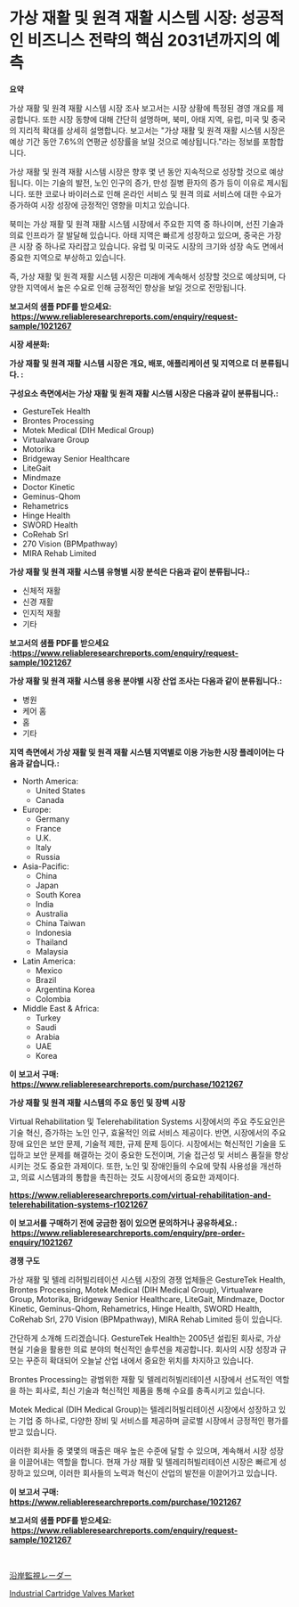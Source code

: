 <p><h1>가상 재활 및 원격 재활 시스템 시장: 성공적인 비즈니스 전략의 핵심 2031년까지의 예측</h1></p><p><strong>요약</strong></p>
<p><p>가상 재활 및 원격 재활 시스템 시장 조사 보고서는 시장 상황에 특정된 경영 개요를 제공합니다. 또한 시장 동향에 대해 간단히 설명하며, 북미, 아태 지역, 유럽, 미국 및 중국의 지리적 확대를 상세히 설명합니다. 보고서는 "가상 재활 및 원격 재활 시스템 시장은 예상 기간 동안 7.6%의 연평균 성장률을 보일 것으로 예상됩니다."라는 정보를 포함합니다.</p><p>가상 재활 및 원격 재활 시스템 시장은 향후 몇 년 동안 지속적으로 성장할 것으로 예상됩니다. 이는 기술의 발전, 노인 인구의 증가, 만성 질병 환자의 증가 등이 이유로 제시됩니다. 또한 코로나 바이러스로 인해 온라인 서비스 및 원격 의료 서비스에 대한 수요가 증가하여 시장 성장에 긍정적인 영향을 미치고 있습니다.</p><p>북미는 가상 재활 및 원격 재활 시스템 시장에서 주요한 지역 중 하나이며, 선진 기술과 의료 인프라가 잘 발달해 있습니다. 아태 지역은 빠르게 성장하고 있으며, 중국은 가장 큰 시장 중 하나로 자리잡고 있습니다. 유럽 및 미국도 시장의 크기와 성장 속도 면에서 중요한 지역으로 부상하고 있습니다.</p><p>즉, 가상 재활 및 원격 재활 시스템 시장은 미래에 계속해서 성장할 것으로 예상되며, 다양한 지역에서 높은 수요로 인해 긍정적인 향상을 보일 것으로 전망됩니다.</p></p>
<p><strong>보고서의 샘플 PDF를 받으세요: &nbsp;<a href="https://www.reliableresearchreports.com/enquiry/request-sample/1021267">https://www.reliableresearchreports.com/enquiry/request-sample/1021267</a></strong></p>
<p><strong>시장 세분화:</strong></p>
<p><strong> 가상 재활 및 원격 재활 시스템 시장은 개요, 배포, 애플리케이션 및 지역으로 더 분류됩니다. :</strong></p>
<p><strong>구성요소 측면에서는 가상 재활 및 원격 재활 시스템 시장은 다음과 같이 분류됩니다.:</strong></p>
<p><ul><li>GestureTek Health</li><li>Brontes Processing</li><li>Motek Medical (DIH Medical Group)</li><li>Virtualware Group</li><li>Motorika</li><li>Bridgeway Senior Healthcare</li><li>LiteGait</li><li>Mindmaze</li><li>Doctor Kinetic</li><li>Geminus-Qhom</li><li>Rehametrics</li><li>Hinge Health</li><li>SWORD Health</li><li>CoRehab Srl</li><li>270 Vision (BPMpathway)</li><li>MIRA Rehab Limited</li></ul></p>
<p><strong> 가상 재활 및 원격 재활 시스템 유형별 시장 분석은 다음과 같이 분류됩니다.:</strong></p>
<p><ul><li>신체적 재활</li><li>신경 재활</li><li>인지적 재활</li><li>기타</li></ul></p>
<p><strong>보고서의 샘플 PDF를 받으세요 :<a href="https://www.reliableresearchreports.com/enquiry/request-sample/1021267">https://www.reliableresearchreports.com/enquiry/request-sample/1021267</a></strong></p>
<p><strong> 가상 재활 및 원격 재활 시스템 응용 분야별 시장 산업 조사는 다음과 같이 분류됩니다.:</strong></p>
<p><ul><li>병원</li><li>케어 홈</li><li>홈</li><li>기타</li></ul></p>
<p><strong>지역 측면에서 가상 재활 및 원격 재활 시스템 지역별로 이용 가능한 시장 플레이어는 다음과 같습니다.:</strong></p>
<p><ul>
    <li>
        North America:
        <ul>
            <li>United States</li>
            <li>Canada</li>
        </ul>
    </li>
    <li>
        Europe:
        <ul>
            <li>Germany</li>
            <li>France</li>
            <li>U.K.</li>
            <li>Italy</li>
            <li>Russia</li>
        </ul>
    </li>
    <li>
        Asia-Pacific:
        <ul>
            <li>China</li>
            <li>Japan</li>
            <li>South Korea</li>
            <li>India</li>
            <li>Australia</li>
            <li>China Taiwan</li>
            <li>Indonesia</li>
            <li>Thailand</li>
            <li>Malaysia</li>
        </ul>
    </li>
    <li>
        Latin America:
        <ul>
            <li>Mexico</li>
            <li>Brazil</li>
            <li>Argentina Korea</li>
            <li>Colombia</li>
        </ul>
    </li>
    <li>
        Middle East & Africa:
        <ul>
            <li>Turkey</li>
            <li>Saudi</li>
            <li>Arabia</li>
            <li>UAE</li>
            <li>Korea</li>
        </ul>
    </li>
    </ul></p>
<p><strong>이 보고서 구매: &nbsp;<a href="https://www.reliableresearchreports.com/purchase/1021267">https://www.reliableresearchreports.com/purchase/1021267</a></strong></p>
<p><strong>가상 재활 및 원격 재활 시스템의 주요 동인 및 장벽 시장</strong></p>
<p><p>Virtual Rehabilitation 및 Telerehabilitation Systems 시장에서의 주요 주도요인은 기술 혁신, 증가하는 노인 인구, 효율적인 의료 서비스 제공이다. 반면, 시장에서의 주요 장애 요인은 보안 문제, 기술적 제한, 규제 문제 등이다. 시장에서는 혁신적인 기술을 도입하고 보안 문제를 해결하는 것이 중요한 도전이며, 기술 접근성 및 서비스 품질을 향상시키는 것도 중요한 과제이다. 또한, 노인 및 장애인들의 수요에 맞춰 사용성을 개선하고, 의료 시스템과의 통합을 촉진하는 것도 시장에서의 중요한 과제이다.</p></p>
<p><strong><a href="https://www.reliableresearchreports.com/virtual-rehabilitation-and-telerehabilitation-systems-r1021267">https://www.reliableresearchreports.com/virtual-rehabilitation-and-telerehabilitation-systems-r1021267</a></strong></p>
<p><strong>이 보고서를 구매하기 전에 궁금한 점이 있으면 문의하거나 공유하세요.: &nbsp;<a href="https://www.reliableresearchreports.com/enquiry/pre-order-enquiry/1021267">https://www.reliableresearchreports.com/enquiry/pre-order-enquiry/1021267</a></strong></p>
<p><strong>경쟁 구도</strong></p>
<p><p>가상 재활 및 텔레 리허빌리테이션 시스템 시장의 경쟁 업체들은 GestureTek Health, Brontes Processing, Motek Medical (DIH Medical Group), Virtualware Group, Motorika, Bridgeway Senior Healthcare, LiteGait, Mindmaze, Doctor Kinetic, Geminus-Qhom, Rehametrics, Hinge Health, SWORD Health, CoRehab Srl, 270 Vision (BPMpathway), MIRA Rehab Limited 등이 있습니다.</p><p>간단하게 소개해 드리겠습니다. GestureTek Health는 2005년 설립된 회사로, 가상 현실 기술을 활용한 의료 분야의 혁신적인 솔루션을 제공합니다. 회사의 시장 성장과 규모는 꾸준히 확대되어 오늘날 산업 내에서 중요한 위치를 차지하고 있습니다.</p><p>Brontes Processing는 광범위한 재활 및 텔레리허빌리테이션 시장에서 선도적인 역할을 하는 회사로, 최신 기술과 혁신적인 제품을 통해 수요를 충족시키고 있습니다.</p><p>Motek Medical (DIH Medical Group)는 텔레리허빌리테이션 시장에서 성장하고 있는 기업 중 하나로, 다양한 장비 및 서비스를 제공하며 글로벌 시장에서 긍정적인 평가를 받고 있습니다.</p><p>이러한 회사들 중 몇몇의 매출은 매우 높은 수준에 달할 수 있으며, 계속해서 시장 성장을 이끌어내는 역할을 합니다. 현재 가상 재활 및 텔레리허빌리테이션 시장은 빠르게 성장하고 있으며, 이러한 회사들의 노력과 혁신이 산업의 발전을 이끌어가고 있습니다.</p></p>
<p><strong>이 보고서 구매: &nbsp; <a href="https://www.reliableresearchreports.com/purchase/1021267">https://www.reliableresearchreports.com/purchase/1021267</a></strong></p>
<p><strong>보고서의 샘플 PDF를 받으세요: &nbsp;<a href="https://www.reliableresearchreports.com/enquiry/request-sample/1021267">https://www.reliableresearchreports.com/enquiry/request-sample/1021267</a></strong><strong></strong></p>
<p>&nbsp;</p>
<p><p><a href="https://github.com/xnljig2898992/Market-Research-Report-List-1/blob/main/293596426883.md">沿岸監視レーダー</a></p><p><a href="https://github.com/PeterParrish5/Market-Research-Report-List-4/blob/main/industrial-cartridge-valves-market.md">Industrial Cartridge Valves Market</a></p></p>